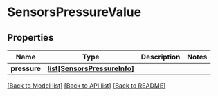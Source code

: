 # SensorsPressureValue

## Properties
Name | Type | Description | Notes
------------ | ------------- | ------------- | -------------
**pressure** | [**list[SensorsPressureInfo]**](SensorsPressureInfo.md) |  | 

[[Back to Model list]](../README.md#documentation-for-models) [[Back to API list]](../README.md#documentation-for-api-endpoints) [[Back to README]](../README.md)


